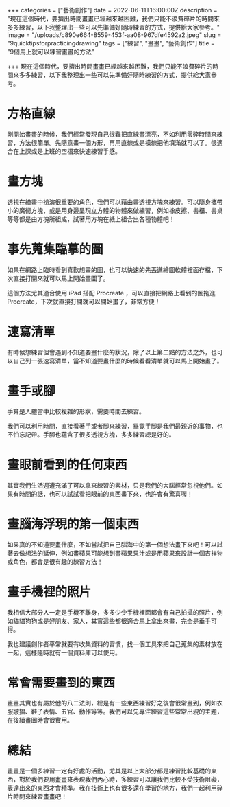 +++
categories = ["藝術創作"]
date = 2022-06-11T16:00:00Z
description = "現在這個時代，要擠出時間畫畫已經越來越困難，我們只能不浪費碎片的時間來多多練習，以下我整理出一些可以先準備好隨時練習的方式，提供給大家參考。"
image = "/uploads/c890e664-8559-453f-aa08-967dfe4592a2.jpeg"
slug = "9quicktipsforpracticingdrawing"
tags = ["練習", "畫畫", "藝術創作"]
title = "9個馬上就可以練習畫畫的方法"

+++
現在這個時代，要擠出時間畫畫已經越來越困難，我們只能不浪費碎片的時間來多多練習，以下我整理出一些可以先準備好隨時練習的方式，提供給大家參考。


# 方格直線
剛開始畫畫的時候，我們經常發現自己很難把直線畫漂亮，不如利用零碎時間來練習，方法很簡單。先隨意畫一個方形，再用直線或是橫線把他填滿就可以了。很適合在上課或是上班的空檔來快速練習手感。

# 畫方塊
透視在繪畫中扮演很重要的角色，我們可以藉由畫透視方塊來練習。可以隨身攜帶小的魔術方塊，或是用身邊呈現立方體的物體來做練習，例如橡皮擦、書櫃、書桌等等都是由方塊所組成，試著用方塊在紙上組合出各種物體吧！


# 事先蒐集臨摹的圖
如果在網路上臨時看到喜歡想畫的圖，也可以快速的先丟進繪圖軟體裡面存檔，下次直接打開來就可以馬上開始畫圖了。

這個方法尤其適合使用 iPad 搭配 Procreate ，可以直接把網路上看到的圖拖進 Procreate，下次就直接打開就可以開始畫了，非常方便！

# 速寫清單

有時候想練習但會遇到不知道要畫什麼的狀況，除了以上第二點的方法之外，也可以自己列一張速寫清單，當不知道要畫什麼的時候看看清單就可以馬上開始畫了。

# 畫手或腳
手算是人體當中比較複雜的形狀，需要時間去練習。

我們可以利用時間，直接看著手或者腳來練習，畢竟手腳是我們最親近的事物，也不怕忘記帶。手腳也蘊含了很多透視方塊，多多練習總是好的。


# 畫眼前看到的任何東西
其實我們生活週遭充滿了可以拿來練習的素材，只是我們的大腦經常忽視他們。如果有時間的話，也可以試試看把眼前的東西畫下來，也許會有驚喜喔！

# 畫腦海浮現的第一個東西

如果真的不知道要畫什麼，不如嘗試把自己腦海中的第一個想法畫下來吧！可以試著去做想法的延伸，例如畫蘋果可能想到畫蘋果果汁或是用蘋果來設計一個吉祥物或角色，都會是很有趣的練習方法！

# 畫手機裡的照片
我相信大部分人一定是手機不離身，多多少少手機裡面都會有自己拍攝的照片，例如貓貓狗狗或是好朋友、家人，其實這些都很適合馬上拿出來畫，完全是垂手可得。

我也建議創作者平常就要有收集資料的習慣，找一個工具來把自己蒐集的素材放在一起，這樣隨時就有一個資料庫可以使用。

# 常會需要畫到的東西
畫畫其實也有屬於他的八二法則，總是有一些東西練習好之後會很常畫到，例如衣服皺摺、鞋子表情、五官、動作等等。我們可以先專注練習這些常常出現的主題，在後續畫圖時會很實用。

# 總結
畫畫是一個多練習一定有好處的活動，尤其是以上大部分都是練習比較基礎的東西，對於我們要用畫畫來表現我們內心時，多練習可以讓我們比較不受技術阻礙，表達出來的東西才會精準。我在技術上也有很多還在學習的地方，我們一起利用碎片時間來練習畫畫吧！